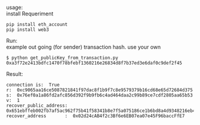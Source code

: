 usage: <br />
install Requeriment <br />
````shell
pip install eth_account
pip install web3
````
Run:  <br />
example out going (for sender) transaction hash. use your own <br />
````shell
$ python get_publicKey_from_transaction.py 0xa3f72e2413bdfc1470f78bfebf1360216e26834d8f7b37ed3e6daf0c9def2f45
````
Result: <br />
````shell
connection is:  True
r:  0xc9065aa16ce5087821841f97dac8f1b9f7c8e9579379b16cd68e65d72684d375
s:  0x76ef0a1a86fd2afc856d392f9b9fb6c4ad464daa2c99b89ce7cdf2805aa65b53
v:  1
recover_public_address:  0x651ebffeb002fb7af5ac962f75b41f58341b8e7f5a075186ce1b6bd8a4d9348216eb4c6916b4fcad3ab3cccf98d79959a88e8c7e7784d4cd963973b53c6f819f
recover_address       :  0x02d24cAB4f2c3Bf6e6EB07ea07e45F96baccFfE7
````
